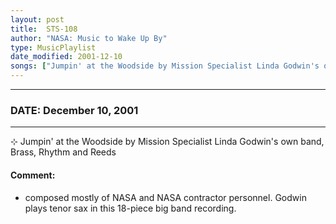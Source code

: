 ```yaml
---
layout: post
title:  STS-108
author: "NASA: Music to Wake Up By"
type: MusicPlaylist
date_modified: 2001-12-10
songs: ["Jumpin' at the Woodside by Mission Specialist Linda Godwin's own band, Brass, Rhythm and Reeds"]
---
```


----
### DATE: December 10, 2001
----
⊹ Jumpin' at the Woodside by Mission Specialist Linda Godwin's own band, Brass, Rhythm and Reeds

#### Comment:
* composed mostly of NASA and NASA contractor personnel. Godwin plays tenor sax in this 18-piece big band recording.



<br/>
<center>
	<a target="_blank"
	   href="https://twitter.com/intent/tweet?hashtags=Space,NASA,Playlist,NASAWakeupCalls,SpaceProgram&text={{ page.author}}, '{{ page.songs.first }}' {{ page.title }}, {{ page.date | date: '%B %d, %Y' }}. {{ site.url }}{{ page.url }}&via=nasawakeupcalls"><i class="fab fa-twitter" alt="Tweet this page" style="font-size: 1.3em;"></i></a>
	&nbsp; 	<i class="fas fa-user-astronaut" style="font-size: 1.5em;"></i> &nbsp;
    <a type="amzn" search="'Jumpin' at the Woodside by Mission Specialist Linda Godwin's own band, Brass, Rhythm and Reeds'" category="popular music">
    <i class="fab fa-amazon" style="font-size: 1.3em;"></i></a>
</center>
